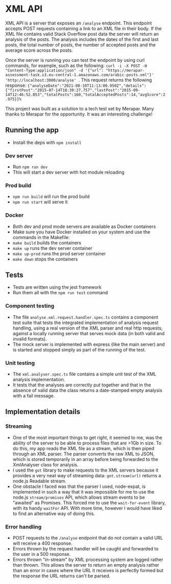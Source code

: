 # XML API

XML API is a server that exposes an `/analyse` endpoint. This endpoint accepts POST requests containing a link to an XML file in their body.
If the XML file contains valid Stack Overflow post data the server will return an analysis of the posts. The analysis includes the dates of the first and last posts, the total number of posts, the number of accepted posts and the average score across the posts.

Once the server is running you can test the endpoint by using curl commands, for example, such as the following: `curl -i -X POST -H "Content-Type:application/json" -d '{"url": "https://merapar-assessment-task.s3.eu-central-1.amazonaws.com/arabic-posts.xml"}' 'http://localhost:3000/analyse'
`. This request returns the following response: `{"analyseDate":"2021-08-10T11:13:00.950Z","details":{"firstPost":"2015-07-14T18:39:27.757","lastPost":"2015-09-14T12:46:52.053","totalPosts":160,"totalAcceptedPosts":14,"avgScore":2.975}}%`

This project was built as a solution to a tech test set by Merapar. Many thanks to Merapar for the opportunity. It was an interesting challenge!

## Running the app
- Install the deps with `npm install`

### Dev server
- Run `npm run dev`
- This will start a dev server with hot module reloading

### Prod build
- `npm run build` will run the prod build
- `npm run start` will serve it

### Docker
- Both dev and prod mode servers are available as Docker containers
- Make sure you have Docker installed on your system and use the commands in the Makefile:
- `make build` builds the containers
- `make up` runs the dev server container
- `make up-prod` runs the prod server container
- `make down` stops the containers

## Tests
- Tests are written using the jest framework
- Run them all with the `npm run test` command

### Component testing
- The file `analyse.xml.request.handler.spec.ts` contains a component test suite that tests the integrated implementation of analysis request handling, using a real version of the XML parser and real http requests, against a locally running server that serves mock data (in both valid and invalid formats).
- The mock server is implemented with express (like the main server) and is started and stopped simply as part of the running of the test.

### Unit testing
- The `xml.analyser.spec.ts` file contains a simple unit test of the XML analysis implementation.
- It tests that the analyses are correctly put together and that in the absence of valid data the class returns a date-stamped empty analysis with a fail message.

## Implementation details
### Streaming
- One of the most important things to get right, it seemed to me, was the ability of the server to be able to process files that are >1Gb in size.
To do this, my app reads the XML file as a stream, which is then piped through an XML parser. The parser converts the raw XML to JSON, which is stored temporarily in an array before being forwarded to the XmlAnalyser class for analysis.
- I used the `got` library to make requests to the XML servers because it provides a very neat way of streaming data: `got.stream(url)` returns a node.js Readable stream.
- One obstacle I faced was that the parser I used, node-expat, is implemented in such a way that it was impossible for me to use the node.js `stream/promises` API, which allows stream events to be "awaited" as Promises. This forced me to use the `wait-for-event`
library, with its handy `waitFor` API. With more time, however I would have liked to find an alternative way of doing this.

### Error handling
- POST requests to the `/analyse` endpoint that do not contain a valid URL will receive a 400 response.
- Errors thrown by the request handler will be caught and forwarded to the user in a 500 response.
- Errors thrown "in-stream" by XML processing system are logged rather than thrown. This allows the server to return an empty analysis rather than an error in cases where the URL it receives is perfectly formed but the response the URL returns can't be parsed.
